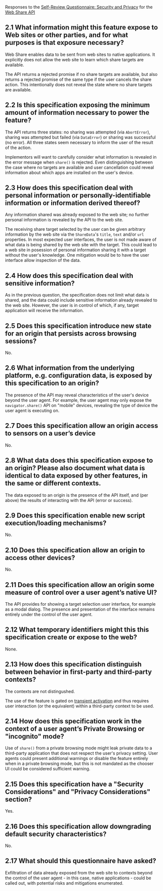

Responses to the [Self-Review Questionnaire: Security and Privacy](https://w3ctag.github.io/security-questionnaire/) for the [Web Share API](https://w3c.github.io/web-share/)


## 2.1 What information might this feature expose to Web sites or other parties, and for what purposes is that exposure necessary?

Web Share enables data to be sent from web sites to native applications. It explicitly does not allow the web site to learn which share targets are available.

The API returns a rejected promise if no share targets are available, but also returns a rejected promise of the same type if the user cancels the share action. This intentionally does not reveal the state where no share targets are available.

## 2.2 Is this specification exposing the minimum amount of information necessary to power the feature?

The API returns three states: no sharing was attempted (via `AbortError`), sharing was attempted but failed (via `DataError`) or sharing was successful (no error). All three states seem necessary to inform the user of the result of the action.

Implementors will want to carefully consider what information is revealed in the error message when `share()` is rejected. Even distinguishing between the case where no targets are available and user cancellation could reveal information about which apps are installed on the user's device.

## 2.3 How does this specification deal with personal information or personally-identifiable information or information derived thereof?

Any information shared was already exposed to the web site; no further personal information is revealed by the API to the web site.

The receiving share target selected by the user can be given arbitrary information by the web site via the `ShareData`'s `title`, `text` and/or `url` properties. In most expected user interfaces, the user is not made aware of what data is being shared by the web site with the target. This could lead to a web site in posession of personal information sharing it with a target without the user's knowledge. One mitigation would be to have the user interface allow inspection of the data.

## 2.4 How does this specification deal with sensitive information?

As in the previous question, the specification does not limit what data is shared, and the data could include sensitive information already revealed to the web site. However, the user is in control of which, if any, target application will receive the information.

## 2.5 Does this specification introduce new state for an origin that persists across browsing sessions?

No.

## 2.6 What information from the underlying platform, e.g. configuration data, is exposed by this specification to an origin?

The presence of the API may reveal characteristics of the user's device beyond the user agent. For example, the user agent may only expose the `navigator.share()` API on "mobile" devices, revealing the type of device the user agent is executing on.

## 2.7 Does this specification allow an origin access to sensors on a user’s device

No.

## 2.8 What data does this specification expose to an origin? Please also document what data is identical to data exposed by other features, in the same or different contexts.

The data exposed to an origin is the presence of the API itself, and (per above) the results of interacting with the API (error or success).

## 2.9 Does this specification enable new script execution/loading mechanisms?

No.

## 2.10 Does this specification allow an origin to access other devices?

No.

## 2.11 Does this specification allow an origin some measure of control over a user agent’s native UI?

The API provides for showing a target selection user interface, for example as a modal dialog. The presence and presentation of the interface remains entirely under the control of the user agent.

## 2.12 What temporary identifiers might this this specification create or expose to the web?

None.

## 2.13 How does this specification distinguish between behavior in first-party and third-party contexts?

The contexts are not distingushed.

The use of the feature is gated on [transient activation](https://html.spec.whatwg.org/multipage/interaction.html#transient-activation) and thus requires user interaction (or the equivalent) within a third-party context to be used.

## 2.14 How does this specification work in the context of a user agent’s Private Browsing or "incognito" mode?

Use of `share()` from a private browsing mode might leak private data to a third-party application that does not respect the user's privacy setting. User agents could present additional warnings or disable the feature entirely when in a private browsing mode, but this is not mandated as the chooser UI could be considered sufficient warning.

## 2.15 Does this specification have a "Security Considerations" and "Privacy Considerations" section?

Yes.

## 2.16 Does this specification allow downgrading default security characteristics?

No.

## 2.17 What should this questionnaire have asked?

Exfiltration of data already exposed from the web site to contexts beyond the control of the user agent - in this case, native applications - could be called out, with potential risks and mitigations enumerated.
